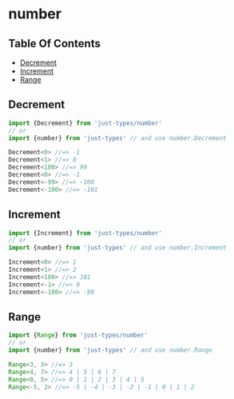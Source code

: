 # number

## Table Of Contents

- [Decrement](#decrement)
- [Increment](#increment)
- [Range](#range)

## Decrement

```ts
import {Decrement} from 'just-types/number'
// or
import {number} from 'just-types' // and use number.Decrement

Decrement<0> //=> -1
Decrement<1> //=> 0
Decrement<100> //=> 99
Decrement<0> //=> -1
Decrement<-99> //=> -100
Decrement<-100> //=> -101
```

## Increment

```ts
import {Increment} from 'just-types/number'
// or
import {number} from 'just-types' // and use number.Increment

Increment<0> //=> 1
Increment<1> //=> 2
Increment<100> //=> 101
Increment<-1> //=> 0
Increment<-100> //=> -99
```

## Range

```ts
import {Range} from 'just-types/number'
// or
import {number} from 'just-types' // and use number.Range

Range<3, 3> //=> 3
Range<4, 7> //=> 4 | 5 | 6 | 7
Range<0, 5> //=> 0 | 1 | 2 | 3 | 4 | 5
Range<-5, 2> //=> -5 | -4 | -3 | -2 | -1 | 0 | 1 | 2
```